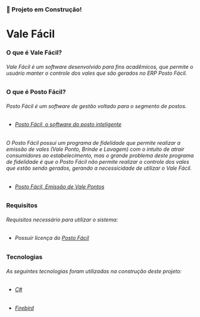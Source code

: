 ### 🚧 Projeto em Construção!

# Vale Fácil

### O que é Vale Fácil?

###### Vale Fácil é um software desenvolvido para fins acadêmicos, que permite o usuário manter o controle dos vales que são gerados no ERP Posto Fácil.

### O que é Posto Fácil?

###### Posto Fácil é um software de gestão voltado para o segmento de postos.

- ###### [Posto Fácil, o software do posto inteligente](https://youtu.be/dIkYSVDhDxo)

###### O Posto Fácil possui um programa de fidelidade que permite realizar a emissão de vales (Vale Ponto, Brinde e Lavagem) com o intuito de atrair consumidores ao estabelecimento, mas o grande problema deste programa de fidelidade é que o Posto Fácil não permite realizar o controle dos vales que estão sendo gerados, gerando a necessicidade de utilizar o Vale Fácil.

- ###### [Posto Fácil, Emissão de Vale Pontos](https://share.linx.com.br/pages/viewpage.action?pageId=27131284)

   
##   
   
### Requisitos   

###### Requisitos necessário para utilizar o sistema:
 
- ###### Possuir licença do [Posto Fácil](https://www.linx.com.br/posto-facil)

##  
   
### Tecnologias   
      
###### As seguintes tecnologias foram utilizadas na construção deste projeto:
    
- ###### [C#](https://docs.microsoft.com/pt-br/dotnet/csharp/)
- ###### [Firebird](https://www.firebirdsql.org/en/documentation/)

##
